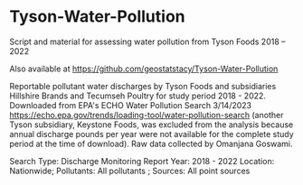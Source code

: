 # Tyson-Water-Pollution
Script and material for assessing water pollution from Tyson Foods 2018 – 2022

Also available at https://github.com/geostatstacy/Tyson-Water-Pollution

Reportable pollutant water discharges by Tyson Foods and subsidiaries Hillshire Brands and Tecumseh Poultry for study period 2018 - 2022. Downloaded from EPA's ECHO Water Pollution Search 3/14/2023 https://echo.epa.gov/trends/loading-tool/water-pollution-search (another Tyson subsidiary, Keystone Foods, was excluded from the analysis because annual discharge pounds per year were not available for the complete study period at the time of download). Raw data collected by Omanjana Goswami.

Search Type: Discharge Monitoring Report
Year: 2018 - 2022
Location: Nationwide; Pollutants: All pollutants ; Sources: All point sources
